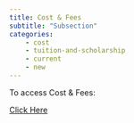 ```yaml
---
title: Cost & Fees
subtitle: "Subsection"
categories:
    - cost
    - tuition-and-scholarship
    - current
    - new
---
```

To access Cost & Fees:

<a href="https://semo.edu/student-support/financial-services/cost/index.html" target="blank">Click Here </a>
